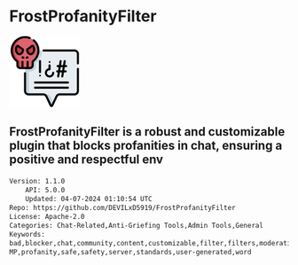 # FrostProfanityFilter
<img src="https://raw.githubusercontent.com/DEVILxD5919/FrostProfanityFilter/b35e5d7861ec11c5fc6a8e6f35b941dbd1a86dca/icon.png" width="128" height="128" />

## FrostProfanityFilter is a robust and customizable plugin that blocks profanities in chat, ensuring a positive and respectful env
```properties
Version: 1.1.0
    API: 5.0.0
    Updated: 04-07-2024 01:10:54 UTC
Repo: https://github.com/DEVILxD5919/FrostProfanityFilter
License: Apache-2.0
Categories: Chat-Related,Anti-Griefing Tools,Admin Tools,General
Keywords: bad,blocker,chat,community,content,customizable,filter,filters,moderation,online,PocketMine-MP,profanity,safe,safety,server,standards,user-generated,word
```